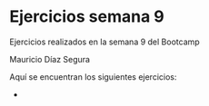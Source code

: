 # Ejercicios semana 9

Ejercicios realizados en la semana 9 del Bootcamp

Mauricio Díaz Segura

Aquí se encuentran los siguientes ejercicios:

* 
